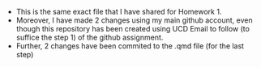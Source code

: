 - This is the same exact file that I have shared for Homework 1.
- Moreover, I have made 2 changes using my main github account, even though this repository has been created using UCD Email to follow (to suffice the step 1) of the github assignment.
- Further, 2 changes have been commited to the .qmd file (for the last step)